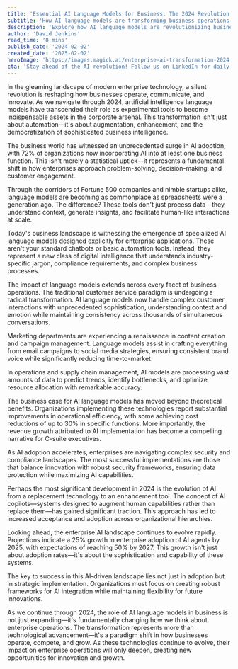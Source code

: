 ```yaml
---
title: 'Essential AI Language Models for Business: The 2024 Revolution in Enterprise Intelligence'
subtitle: 'How AI language models are transforming business operations and decision-making in 2024'
description: 'Explore how AI language models are revolutionizing business operations in 2024, with 72% of organizations now incorporating AI into their functions. Learn about the transformation from experimental tools to essential business assets, improving efficiency and driving innovation across customer service, marketing, and operations.'
author: 'David Jenkins'
read_time: '8 mins'
publish_date: '2024-02-02'
created_date: '2025-02-02'
heroImage: 'https://images.magick.ai/enterprise-ai-transformation-2024.jpg'
cta: 'Stay ahead of the AI revolution! Follow us on LinkedIn for daily insights on how artificial intelligence is transforming business operations and shaping the future of enterprise intelligence.'
---
```


In the gleaming landscape of modern enterprise technology, a silent revolution is reshaping how businesses operate, communicate, and innovate. As we navigate through 2024, artificial intelligence language models have transcended their role as experimental tools to become indispensable assets in the corporate arsenal. This transformation isn't just about automation—it's about augmentation, enhancement, and the democratization of sophisticated business intelligence.

The business world has witnessed an unprecedented surge in AI adoption, with 72% of organizations now incorporating AI into at least one business function. This isn't merely a statistical uptick—it represents a fundamental shift in how enterprises approach problem-solving, decision-making, and customer engagement.

Through the corridors of Fortune 500 companies and nimble startups alike, language models are becoming as commonplace as spreadsheets were a generation ago. The difference? These tools don't just process data—they understand context, generate insights, and facilitate human-like interactions at scale.

Today's business landscape is witnessing the emergence of specialized AI language models designed explicitly for enterprise applications. These aren't your standard chatbots or basic automation tools. Instead, they represent a new class of digital intelligence that understands industry-specific jargon, compliance requirements, and complex business processes.

The impact of language models extends across every facet of business operations. The traditional customer service paradigm is undergoing a radical transformation. AI language models now handle complex customer interactions with unprecedented sophistication, understanding context and emotion while maintaining consistency across thousands of simultaneous conversations.

Marketing departments are experiencing a renaissance in content creation and campaign management. Language models assist in crafting everything from email campaigns to social media strategies, ensuring consistent brand voice while significantly reducing time-to-market.

In operations and supply chain management, AI models are processing vast amounts of data to predict trends, identify bottlenecks, and optimize resource allocation with remarkable accuracy.

The business case for AI language models has moved beyond theoretical benefits. Organizations implementing these technologies report substantial improvements in operational efficiency, with some achieving cost reductions of up to 30% in specific functions. More importantly, the revenue growth attributed to AI implementation has become a compelling narrative for C-suite executives.

As AI adoption accelerates, enterprises are navigating complex security and compliance landscapes. The most successful implementations are those that balance innovation with robust security frameworks, ensuring data protection while maximizing AI capabilities.

Perhaps the most significant development in 2024 is the evolution of AI from a replacement technology to an enhancement tool. The concept of AI copilots—systems designed to augment human capabilities rather than replace them—has gained significant traction. This approach has led to increased acceptance and adoption across organizational hierarchies.

Looking ahead, the enterprise AI landscape continues to evolve rapidly. Projections indicate a 25% growth in enterprise adoption of AI agents by 2025, with expectations of reaching 50% by 2027. This growth isn't just about adoption rates—it's about the sophistication and capability of these systems.

The key to success in this AI-driven landscape lies not just in adoption but in strategic implementation. Organizations must focus on creating robust frameworks for AI integration while maintaining flexibility for future innovations.

As we continue through 2024, the role of AI language models in business is not just expanding—it's fundamentally changing how we think about enterprise operations. The transformation represents more than technological advancement—it's a paradigm shift in how businesses operate, compete, and grow. As these technologies continue to evolve, their impact on enterprise operations will only deepen, creating new opportunities for innovation and growth.